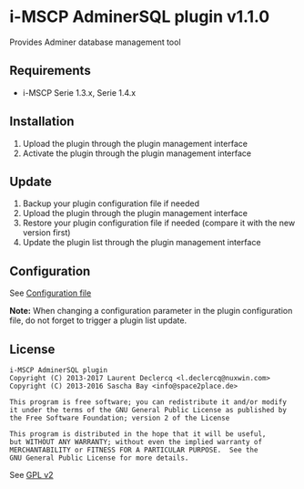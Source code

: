 # i-MSCP AdminerSQL plugin v1.1.0

Provides Adminer database management tool

## Requirements

* i-MSCP Serie 1.3.x, Serie 1.4.x

## Installation

1. Upload the plugin through the plugin management interface
2. Activate the plugin through the plugin management interface

## Update

1. Backup your plugin configuration file if needed
2. Upload the plugin through the plugin management interface
4. Restore your plugin configuration file if needed (compare it with the new version first)
5. Update the plugin list through the plugin management interface

## Configuration

See [Configuration file](../AdminerSQL/config.php)

**Note:** When changing a configuration parameter in the plugin configuration file, do not forget to trigger a plugin
list update.

## License

    i-MSCP AdminerSQL plugin
    Copyright (C) 2013-2017 Laurent Declercq <l.declercq@nuxwin.com>
    Copyright (C) 2013-2016 Sascha Bay <info@space2place.de>

    This program is free software; you can redistribute it and/or modify
    it under the terms of the GNU General Public License as published by
    the Free Software Foundation; version 2 of the License

    This program is distributed in the hope that it will be useful,
    but WITHOUT ANY WARRANTY; without even the implied warranty of
    MERCHANTABILITY or FITNESS FOR A PARTICULAR PURPOSE.  See the
    GNU General Public License for more details.


See [GPL v2](http://www.gnu.org/licenses/gpl-2.0.html "GPL v2")
